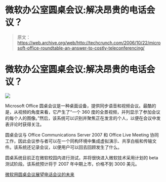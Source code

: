 # 微软办公室圆桌会议:解决昂贵的电话会议？

> 原文：<https://web.archive.org/web/http://techcrunch.com/2006/10/22/microsoft-office-roundtable-an-answer-to-costly-teleconferencing/>

# 微软办公室圆桌会议:解决昂贵的电话会议？

![](img/4ff65fb453888c7641af8eafd85e8432.png)

Microsoft Office 圆桌会议是一种桌面设备，提供同步语音和视频会议。最酷的是，从视频的角度来看，它产生了“一个 360 度的全景视频，并列显示了参加会议的每个人的图像。”然后，该系统可以识别并聚焦正在发言的个人，以便在会议中发表评论时获得关注。

圆桌会议与 Office Communications Server 2007 和 Office Live Meeting 协同工作，因此会议参与者可以在一个同构环境中集成虚拟演示、共享白板和传输文件。该系统还记录会议，以便用户可以回去回顾发生了什么。

圆桌系统目前正在微软校园内进行测试，并将很快进入微软技术采用计划的 beta 测试阶段。该系统预计将于 2007 年中期上市，价格不到 3000 美元。

 [微软用圆桌会议展望电话会议的未来](https://web.archive.org/web/20210228102326/http://www.microsoft.com/presspass/features/2006/oct06/10-20officeroundtable.mspx)